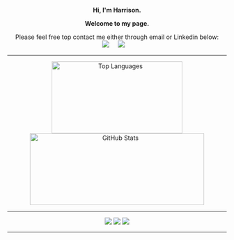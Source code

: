 <div align="center"> 
  
**Hi, I'm Harrison.** 

</div>
<div align="center"> 

**Welcome to my page.** 

</div>

<p align="center">
Please feel free top contact me either through email or Linkedin below: <br>
<a href="mailto:hwryan12@gmail.com?subject=Message%20From%20my%20Github"><img src="https://img.shields.io/badge/gmail-%23D14836.svg?&style=for-the-badge&logo=gmail&logoColor=white" /></a>&nbsp;&nbsp;&nbsp;&nbsp;
<a target="_blank"href="https://www.linkedin.com/in/harrison-ryan-2b987725a/"><img src="https://img.shields.io/badge/linkedin-%230077B5.svg?&style=for-the-badge&logo=linkedin&logoColor=white" /></a>&nbsp;&nbsp;&nbsp;&nbsp;
</p>
<hr>
<p align="center">
  <img width="300" height="165" src="https://github-readme-stats.vercel.app/api/top-langs/?username=hwryan12&theme=onedark&layout=compact" alt="Top Languages" />
  <img width="400" height="165" src="https://github-readme-stats.vercel.app/api?username=hwryan12&show_icons=true&theme=onedark" alt="GitHub Stats" />
<!--   <img width="490" height="165" src="https://github-profile-summary-cards.vercel.app/api/cards/profile-details?username=hwryan12&theme=onedark"> -->
<!-- <img width="400" height="165" src="https://github-readme-streak-stats.herokuapp.com/?user=hwryan12&theme=onedark"> -->
</p>
<hr>
<p align="center">
<img src="https://img.shields.io/badge/Ruby-CC342D?style=for-the-badge&logo=ruby&logoColor=white"/>
<img src="https://img.shields.io/badge/Ruby_on_Rails-CC0000?style=for-the-badge&logo=ruby-on-rails&logoColor=white" />
<img src="https://img.shields.io/badge/JavaScript-F7DF1E?style=for-the-badge&logo=javascript&logoColor=black">
<!-- <img src="https://img.shields.io/badge/React-61DAFB?style=for-the-badge&logo=react&logoColor=black"> 
<img src="https://img.shields.io/badge/Python-2173AF?style=for-the-badge&logo=python&logoColor=FFEB7B">
<img src="https://img.shields.io/badge/Django-002408?style=for-the-badge&logo=django&logoColor=FFFFFF"> -->

</p>
<p align="center">
<!-- <img src="https://img.shields.io/badge/Docker-2496ED.svg?style=for-the-badge&logo=Docker&logoColor=white"> -->
<!-- <img src="https://img.shields.io/badge/AWS-232F3E?style=for-the-badge&logo=amazon-aws&logoColor=white"> -->
</p>
<hr/>
